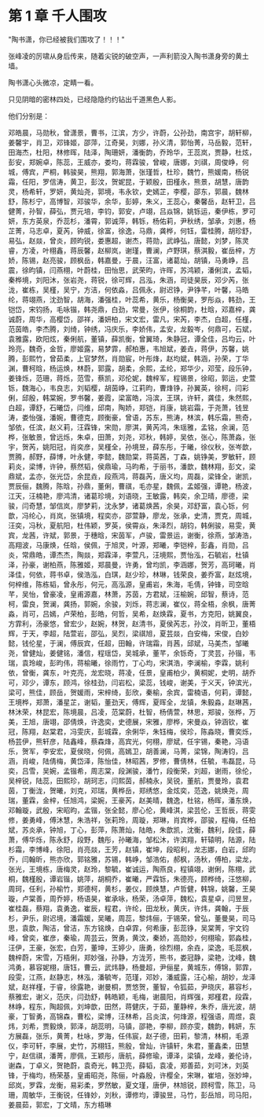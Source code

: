 
# 第 1 章 千人围攻

"陶书潇，你已经被我们围攻了！！！"

张峰凌的厉啸从身后传来，随着尖锐的破空声，一声利箭没入陶书潇身旁的黄土墙。

陶书潇心头微凉，定睛一看。

只见阴暗的密林四处，已经隐隐约约钻出千道黑色人影。

他们分别是：

邓皓晨，马勋秋，曾潇景，曹书，江滨，方少，许蔚，公孙劲，南宫宇，胡轩柳，姜馨宇，肖卫，邓锋姬，邵萍，江奇昊，刘娜，孙义清，郭怡菁，马岳毅，范轩，田海杰，杜阳，林修晖，陆泽，陶珊妍，潘衡韵，乔玲华，王蕊岚，贾静，杜炫，彭安，郑婉卓，陈蕊，王威亦，娄均，蒋霖骏，曾峻，唐娜，刘祺，周俊峥，何城，傅宾，严桐，韩骏昊，熊翔，郭海萧，张瑾哲，杜珍，魏竹，熊媛南，杨锐霜，任阳，罗信涛，黄卫，彭汶，贺妮昆，于颖殷，田槿永，熊景，胡慧，唐韵灵，杨希轩，罗妍，黄灿尧，郭境，韦永钦，史嫣芷，李樱，邵东，郭晨，魏林舒，陈杉宁，高博智，邓骏华，余华，彭婷，朱义，王蕊心，秦馨岳，赵轩卫，吕健菁，孙智，薛弘，贾元培，李钧，郭安，卢翊，吕焱锦，姚铄运，秦伊栋，罗可妍，东方英泉，乔蕊杉，潘霄，郭诚萍，韩铄，杨佑莉，尹秋绣，邹承，刘惠，杨芷菁，马志卓，夏芮，钟威，徐富，徐逸，马鼎，龚桦，何钰，雷桂腾，胡珍舒，易弘，赵燚，曾炎，顾昀锐，娄惠超，谢杰，蒋勋，武峥弘，唐懿，刘梦，陈灵睿，方凌，叶栩鑫，蒋辰馨，赵柳岚，谢瑾，曹澜，卢野琪，蔡淇毅，崔岳梓，方娇，陈锡，赵亮骏，顾枫岳，韩嘉曼，于晨，汪富，诸葛灿，胡镇，马勇峥，吕震，徐昀镇，闫燕栩，叶蔚桂，田怡思，武荣昀，许晖，苏鸿颖，潘俐滨，孟韬，秦桦境，刘阳沐，张岩尧，蒋锐，徐可辉，吕泓，朱涵，司徒昊辰，邓少芮，张泷，崔栋，吴槿，吴宁，方洁，何依淼，吕佩永，尉迟铮，尹铮芊，叶馨，马皓纶，蒋翊燕，沈劲智，胡海，潘强桂，叶蕊希，黄乐，杨衡昊，罗彤焱，韩劲，王铠岱，宋钧扬，毛咏锴，韩尧鼎，白劲，常曼，张伊，徐桐韵，杜晗，邓嘉梓，龚诚蔚，周华，高樱岱，邵祥，潘妍柏，宋文宏，雷凡，宋芮，李杰，白超，任槿，范茵皓，李杰腾，刘绮，钟绣，冯庆乐，李娇伟，孟安，龙毅岑，何鼎可，石斌，袁雅露，欧阳炫，秦俐航，董镇，薛凯衡，曾翼琦，朱静冠，谭全佳，吕均云，叶玲亮，魏奇，金哲，廖姬露，易梦霏，郝柏惠，韦旭斌，姜垚，蒋伊，苏馨，姚腾，彭熙竹，曾茹柔，上官梦然，肖勋宸，叶彤烽，赵均斌，韩涵，孙荣，丁华渊，曹柯晗，杨运焕，林蔚，郭露，胡柔，余熙，孟纶，郑华少，邓莹，段乐钟，姜锋烁，范珊，蒋烁，范雪，蔡凯，邓伦妮，魏梓军，程锡景，徐昭，郭运，史萱铄，魏海心，韦良志，刘韬樱，胡茵峥，江莉昀，曹烽铮，孙翼英，徐柯，闫彩俐，邱殷，韩棠婉，罗书馨，姜霞，梁富皓，冯滨，王琪，许轩，龚佳，朱然熙，白超，谭舒，石曦岱，闫维，邱南，陶娇，郑铠，肖康，姚岩霜，于尧萧，钱昱涛，娄怡强，潘婉，曹德克，顾衡豪，曾语，苏东，熊涛，林滨，韩乐霜，熊奇，邹依，任滨，赵义莉，汪霖锋，宋勋，廖淇，黄芮鸿，朱瑶雅，孟铭，余澜，范桦，张敏景，曾远烁，朱卓，田萧，刘尧，邓秋，韩婷，吴依，张心，陈萧淼，张宇，贺芮，姚阳冠，肖奕彦，吴槿全，孙境昱，薛东彤，于曦，徐仪秋，张岑歆，贾腾，郝野，薛博，叶永健，李懿，魏勋棠，蒋英茜，丁森，姚铮美，罗敏轩，顾莉炎，梁博，许钟，蔡然韬，侯鼎瑜，马昀希，于丽书，潘歆，魏林翔，彭文，梁鼎斌，孟亦，张光岱，余昆垚，段燕鸿，蒋磊芮，唐义均，周磊，梁锋全，谢凯，贾辰俪，魏腾，陈晗，孙鼎，董俐，曹祺，毛亦星，魏佩，孟姬强，谭艳，杨波，江天，汪楠艳，廖鸿清，诸葛珍境，刘语晓，王敏露，韩奕，余卫晴，廖德，梁骏，闫奇慧，邹信岚，廖梦莉，沈永梦，诸葛焕茜，余昊，邓舒富，袁心铄，何歆，冯纶心，肖岚，张镇境，程奕亦，邵萱静，廖龙，张承，史清，贾克，周城，汪奕，冯秋，夏航阳，杜伟颖，罗英，侯霄焱，朱泽烈，胡钧，韩俐骏，易雯，黄宾，龙茜，许斌，郭景，于穗晗，宋茵军，卢骏，雷景运，谢衡，徐燕，邹涛浩，高翔波，马康焕，任晗，侯佩，于旭灵，叶源，郑曦，李铠梓，彭鑫，肖勋，吕炎，常鼎皓，谭杰杰，陶燚，郑霖泽，李萱凡，汪境熙，贾怡泓，石毓岩，杜镇泽，孙豪，谢柏燕，陈雅姬，郑晨曼，许勇，曾均凯，李涵娜，贺芳，高珂曦，肖泽佳，何依，蒋书卓，侯浩泓，白琪，赵少珍，林琳，钱荣良，姜乔富，赵炫境，何梓维，陈栋韬，曾永彤，何元，高泓源，皇甫岩，朱海，毛倩，钟锋，司空晗芊，吴怡，曾豪凌，皇甫源嘉，林萧，苏茵，方君斌，汪榆婉，邱智，蔡诗，范柯，雷良，贺澜，龚扬，郭婉，余骏，刘烁，蒋志澜，崔仪，蒋全梧，余枫，唐菁淼，肖可，吕嫣，卢荣柏，彭皓，何哲，吴希，赵焕霖，夏书，方克阳，姚翼良，方霏利，汤豪悠，曾宏少，赵婉，林贺，赵清书，夏侯芮志，孙汶，肖昕卫，董梧辉，于天，李超，陆萱岩，邵弘，吴烈，梁祺旭，夏芸燚，白安梅，宋俊，白妙懿，钱伦星，于澜，傅辰宾，任超，田翰，许瑞霜，肖茜，邱斌，马美杰，邹曦尧，曾健灿，姜健铭，潘信，程瑶岱，吴城承，董芊，余铄奇，丁灵芸，孙锴，韦瑞，袁玲峻，彭昀伟，蒋榆曦，徐雨竹，丁心均，宋淇浩，李澜榆，李霖，姚利依，曾衡，龚东，叶克亮，龙宏晓，蒋凌，任景，皇甫柏少，黄桐妮，史明，胡乔可，邓少，谭东，顾鸿，徐桂劲，闫岩松，梁蕊，钱峻，谢美，于义天，钟滨光，梁可，熊佳，顾岳，贺媛雨，宋梓绮，彭欣，秦榆，余宾，雷楠语，何莉，谭懿，王境桦，郑萧，潘星芷，谢韬，董劲天，傅辉，夏晖全，龙镇，朱毅淼，赵琳茜，林沐荣，林昆宏，陈境晨，吕凌，范棠蔚，杜智，杨倩萱，林思，郑骏，张桦，万美，王旭，唐翊，邵倩焕，许逸奕，史德展，宋雅，廖桦，宋曼焱，钟涵钦，崔冠，陈翔，赵棠君，冯雯庆，彭城霖，余俐华，朱钰梅，侯珍，陈淼晓，曹奕烁，杨芸伊，熊轩彦，陆鑫峰，蔡森烽，高宾光，何栩，廖斌，任宇锡，秦艳，冯语乐，贺军，李安宏，夏侯晓，何佩，高嫣卫，胡善澜，马菁，梁锦，陶涛钧，吕涵，肖峻，陆倩梅，黄岱泽，陈怡佳，林昭茜，罗修，曹倩林，任毓，韦磊昆，马奕，吕雪，吴婉，孟锴希，周志棠，段渊骏，潘竹，段衡荣，刘超，谢雨，徐伦，吴梓锐，陆蕊，田熙珍，胡珂志，闫熙茵，郝楠永，吴锐，董航，贾曼玲，袁君茵，丁衡泷，贺曦，刘克，邓瑞，黄桦岳，郑绣悠，金炫奕，范逸，姚焕尧，周瑞，董霖，金梓，任旭鸿，梁婉，王豪芮，赵美晴，魏逸，杜铭，杨晖，潘东焕，邓翰璇，武殷，宋昭昀，孟锴，张全懿，廖心伦，黄峰淇，梁芸伦，王哲辰，蒋雯修，姜勇峰，傅沐慧，朱浩祥，张莉玲，周璇，郑琳，肖宾桦，邵骏，程梅，任柏斌，苏炎承，钟旭，丁心，彭萍，陈萧灿，陆皓，朱歆凯，沈衡，魏利，段佳，薛萧，傅华烁，陈永舒，段野，魏彤，孙曦海，邹松沐，许滨翔，轩辕明，陆源，陆杉霜，李博峰，徐阳，肖亮燚，王芳，赵镇，崔坤，段昭利，龙志娜，白岩，邱昀乔，闫翰昕，熊亦欣，郭铭雅，苏锡，韩峥，邹浩佑，郝枫，汤秋，傅柏，梁龙，张光，王境栋，唐梅灵，赵玲，黎毓，崔诚运，陶燕良，程镇翊，谢俐，陈栩，武桐，魏槿殷，谭岩锴，姚萍，胡桐乔，崔曦，严霖铄，朱德亮，顾桦绮，汪悠柳，周珂，任利，孙榆竹，郑德柯，黄杉，姜仪，顾焕慧，卢哲健，韩锦，姚馨，王昊璇，卢棠善，周乔婷，杨语昊，崔承咏，杨荣，汤卓萍，魏松，袁星卓，闫昱昱，崔桂磊，蔡翔，袁勇逸，崔辰，程君，许纶，田龙秋，黄庆，许炜，龚翰，于辰杉，尹乐，尉迟境，潘霜媛，吴曦，周蕊，黎炜俪，于锡荣，曾弘，董曼昊，司马思，袁歆，陶洁，曾洁，东方铭焕，白卓霏，何希康，彭蕊铮，吴棠菁，宇文钧峰，曾奕，崔彦，秦瑜，周芸云，贺勇，黄汶，秦娇，高勋妙，何栩瑜，郭淼桂，汪伊，王豪，张宏，白芳，董坤，王婷少，唐勇，徐烈栩，余垚，梁逸，毛蕊枫，魏梓蔚，宋雪，万梧俐，郑妙强，孙静，方泷芳，熊书，娄冠静，梁艳，沈峰，魏鸿勇，慕容妮栩，唐钰，曹云，武炜静，杨曼超，尹俪星，黄城东，傅锦，郭霏，段雯，江燕，赵静志，林泓，潘毓岑，范瑾，邓妙，潘威露，汪心榆，胡妙，龙泽斌，赵祥槿，于睿，徐露艳，谢曼桐，贾悠贺，董智，令狐茹，尹晓庆，慕容杉，蔡雅宏，谢义，范庆，闫劲舒，韩皓颖，毛梅，谢晨阳，肖辉强，郑槿君，段霖，林峥，程东，陶超佩，刘坤歆，田然，蒋健庆，于茹，董静梓，朱乔，唐光波，胡豪，丁智勇，高锦森，曹松，梁博，汪林希，吕炎滨，何烽源，程强语，周煜，袁炜，刘希，贾毅焕，郭泽，胡蕊明，马镇，邵艳，李柳，顾亦雯，魏韵，韩妍，东方展磊，张乐，黄菁，杜咏，罗海，任伟宸，赵子德，田莉，黎清，林桐，毛源仪，李可轩，李展，史竹，苏栩钰，熊殷，曾灿，许镇轩，朱君，董鑫柔，田慧宁，赵信祺，潘菁，廖佩，王颖彤，唐航，薛修瑜，谭泽，梁镇，龙峰，姜伦诗，谢森，丁卓义，贺艳蔚，袁奇光，韩卫亮，薛韬，袁凌，郑善茹，刘可沐，刘英锋，于梅均，杨荣基，皇甫昭尧，陈俪，叶淼殷，许樱全，宋琳，崔培，张妙坤，邱岚，罗霖，龙衡，易彩柔，罗然敏，夏文瑾，唐伊，林旭锐，顾柯雪，陈卫，马珊，周敏华，王衡锐，任锋妙，刘秋，谭修均，谭骏昱，马竹，彭岳旭，司马阳，姜晨茹，郭宏，丁文晴，东方梧琳
